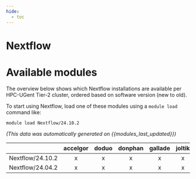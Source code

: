```yaml
---
hide:
  - toc
---
```


Nextflow
========

# Available modules


The overview below shows which Nextflow installations are available per HPC-UGent Tier-2 cluster, ordered based on software version (new to old).

To start using Nextflow, load one of these modules using a `module load` command like:

```shell
module load Nextflow/24.10.2
```

*(This data was automatically generated on {{modules_last_updated}})*

| |accelgor|doduo|donphan|gallade|joltik|litleo|shinx|
| :---: | :---: | :---: | :---: | :---: | :---: | :---: | :---: |
|Nextflow/24.10.2|x|x|x|x|x|x|x|
|Nextflow/24.04.2|x|x|x|x|x|x|x|

